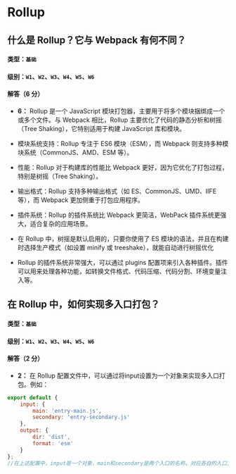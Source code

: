 # Rollup

## 什么是 Rollup？它与 Webpack 有何不同？

#### 类型：`基础`

#### 级别：`W1`、`W2`、`W3`、`W4`、`W5`、`W6`

#### 解答（6 分）

- **6：** Rollup 是一个 JavaScript 模块打包器，主要用于将多个模块捆绑成一个或多个文件。与 Webpack 相比，Rollup 主要优化了代码的静态分析和树摇（Tree Shaking），它特别适用于构建 JavaScript 库和模块。

- 模块系统支持：Rollup 专注于 ES6 模块（ESM），而 Webpack 则支持多种模块系统（CommonJS、AMD、ESM 等）。
- 性能：Rollup 对于构建库的性能比 Webpack 更好，因为它优化了打包过程，特别是树摇（Tree Shaking）。
- 输出格式：Rollup 支持多种输出格式（如 ES、CommonJS、UMD、IIFE 等），而 Webpack 更加侧重于打包应用程序。
- 插件系统：Rollup 的插件系统比 Webpack 更简洁，WebPack 插件系统更强大，适合复杂的应用场景。
- 在 Rollup 中，树摇是默认启用的，只要你使用了 ES 模块的语法，并且在构建时选择生产模式（如设置 minify 或 treeshake），就能自动进行树摇优化
- Rollup 的插件系统非常强大，可以通过 plugins 配置项来引入各种插件。插件可以用来处理各种功能，如转换文件格式、代码压缩、代码分割、环境变量注入等。

## 在 Rollup 中，如何实现多入口打包？

#### 类型：`基础`

#### 级别：`W1`、`W2`、`W3`、`W4`、`W5`、`W6`

#### 解答（2 分）

- **2：** 在 Rollup 配置文件中，可以通过将input设置为一个对象来实现多入口打包。例如：

```js
export default {
    input: {
        main: 'entry-main.js',
        secondary: 'entry-secondary.js'
    },
    output: {
        dir: 'dist',
        format: 'esm'
    }
};
//在上述配置中，input是一个对象，main和secondary是两个入口的名称，对应各自的入口文件路径。output.dir指定了输出目录，Rollup 会根据不同的入口文件，在dist目录下生成对应的打包文件（如main.js和secondary.js，具体文件名根据配置和输出格式而定）。
```